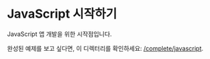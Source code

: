 # JavaScript 시작하기

JavaScript 앱 개발을 위한 시작점입니다.

완성된 예제를 보고 싶다면, 이 디렉터리를 확인하세요: [/complete/javascript](../complete/javascript/).